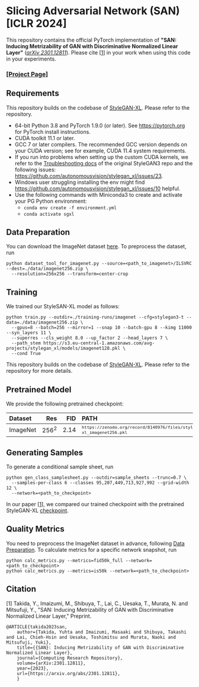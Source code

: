 # Slicing Adversarial Network (SAN) [ICLR 2024]

This repository contains the official PyTorch implementation of **"SAN: Inducing Metrizability of GAN with Discriminative Normalized Linear Layer"** (*[arXiv 2301.12811](https://arxiv.org/abs/2301.12811)*).
Please cite [[1](#citation)] in your work when using this code in your experiments.

### [[Project Page]](https://ytakida.github.io/san/)


## Requirements
This repository builds on the codebase of [StyleGAN-XL](https://github.com/autonomousvision/stylegan-xl). Please refer to the repository.

- 64-bit Python 3.8 and PyTorch 1.9.0 (or later). See https://pytorch.org for PyTorch install instructions.
- CUDA toolkit 11.1 or later.
- GCC 7 or later compilers. The recommended GCC version depends on your CUDA version; see for example, CUDA 11.4 system requirements.
- If you run into problems when setting up the custom CUDA kernels, we refer to the [Troubleshooting docs](https://github.com/NVlabs/stylegan3/blob/main/docs/troubleshooting.md#why-is-cuda-toolkit-installation-necessary) of the original StyleGAN3 repo and the following issues: https://github.com/autonomousvision/stylegan_xl/issues/23.
- Windows user struggling installing the env might find https://github.com/autonomousvision/stylegan_xl/issues/10
  helpful.
- Use the following commands with Miniconda3 to create and activate your PG Python environment:
  - ```conda env create -f environment.yml```
  - ```conda activate sgxl```

## Data Preparation
You can download the ImageNet dataset [here](https://image-net.org/). To preprocess the dataset, run
```
python dataset_tool_for_imagenet.py --source=<path_to_imagenet>/ILSVRC --dest=./data/imagenet256.zip \
  --resolution=256x256 --transform=center-crop
```

## Training
We trained our StyleSAN-XL model as follows:
```
python train.py --outdir=./training-runs/imagenet --cfg=stylegan3-t --data=./data/imagenet256.zip \
  --gpus=8 --batch=256 --mirror=1 --snap 10 --batch-gpu 8 --kimg 11000 --syn_layers 11 \
  --superres --cls_weight 8.0 --up_factor 2 --head_layers 7 \
  --path_stem https://s3.eu-central-1.amazonaws.com/avg-projects/stylegan_xl/models/imagenet128.pkl \
  --cond True
```

This repository builds on the codebase of [StyleGAN-XL](https://github.com/autonomousvision/stylegan-xl). Please refer to the repository for more details.

## Pretrained Model
We provide the following pretrained checkpoint:

|Dataset| Res | FID | PATH
 :---  |  ---:  |  ---:  | :---
ImageNet| 256<sup>2</sup>  |2.14|  <sub>`https://zenodo.org/record/8140976/files/stylesan-xl_imagenet256.pkl`</sub><br>

## Generating Samples
To generate a conditional sample sheet, run
```
python gen_class_samplesheet.py --outdir=sample_sheets --trunc=0.7 \
  --samples-per-class 6 --classes 95,207,449,713,927,992 --grid-width 12 \
  --network=<path_to_checkpoint>
```

In our paper [[1](#citation)], we compared our trained checkpoint with the pretrained StyleGAN-XL [checkpoint](https://s3.eu-central-1.amazonaws.com/avg-projects/stylegan_xl/models/imagenet256.pkl).

## Quality Metrics
You need to preprocess the ImageNet dataset in advance, following [Data Preparation](#data-preparation).
To calculate metrics for a specific network snapshot, run
```
python calc_metrics.py --metrics=fid50k_full --network=<path_to_checkpoint>
python calc_metrics.py --metrics=is50k --network=<path_to_checkpoint>
```

## Citation
[1] Takida, Y., Imaizumi, M., Shibuya, T., Lai, C., Uesaka, T., Murata, N. and Mitsufuji, Y.,
"SAN: Inducing Metrizability of GAN with Discriminative Normalized Linear Layer,"
Preprint.
```
@ARTICLE{takida2023san,
    author={Takida, Yuhta and Imaizumi, Masaaki and Shibuya, Takashi and Lai, Chieh-Hsin and Uesaka, Toshimitsu and Murata, Naoki and Mitsufuji, Yuki},
    title={{SAN}: Inducing Metrizability of GAN with Discriminative Normalized Linear Layer},
    journal={Computing Research Repository},
    volume={arXiv:2301.12811},
    year={2023},
    url={https://arxiv.org/abs/2301.12811},
    }
```